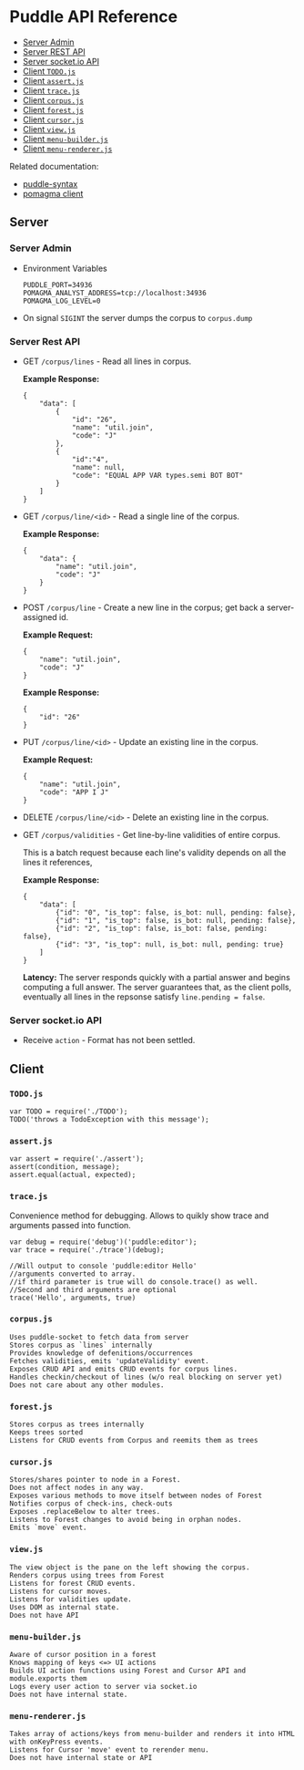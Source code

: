 # Puddle API Reference

* [Server Admin](#server-admin)
* [Server REST API](#server-rest)
* [Server socket.io API](#server-socketio)
* [Client `TODO.js`](#todojs)
* [Client `assert.js`](#assertjs)
* [Client `trace.js`](#tracejs)
* [Client `corpus.js`](#corpusjs)
* [Client `forest.js`](#forestjs)
* [Client `cursor.js`](#cursorjs)
* [Client `view.js`](#viewjs)
* [Client `menu-builder.js`](#menubuilder)
* [Client `menu-renderer.js`](#menurenderer)

Related documentation:

* [puddle-syntax](https://github.com/pomagma/puddle-syntax)
* [pomagma client](https://github.com/pomagma/blob/master/doc/client.md)

## Server

### Server Admin <a name="server-admin"/>

-   Environment Variables

        PUDDLE_PORT=34936
        POMAGMA_ANALYST_ADDRESS=tcp://localhost:34936
        POMAGMA_LOG_LEVEL=0

-   On signal `SIGINT` the server dumps the corpus to `corpus.dump`

### Server Rest API <a name="server-rest"/>

-   GET `/corpus/lines` - Read all lines in corpus.

    **Example Response:**

        {
            "data": [
                {
                    "id": "26",
                    "name": "util.join",
                    "code": "J"
                },
                {
                    "id":"4",
                    "name": null,
                    "code": "EQUAL APP VAR types.semi BOT BOT"
                }
            ]
        }

-   GET `/corpus/line/<id>` - Read a single line of the corpus.

    **Example Response:**

        {
            "data": {
                "name": "util.join",
                "code": "J"
            }
        }

-   POST `/corpus/line` - Create a new line in the corpus;
    get back a server-assigned id.

    **Example Request:**

        {
            "name": "util.join",
            "code": "J"
        }

    **Example Response:**

        {
            "id": "26"
        }

-   PUT `/corpus/line/<id>` - Update an existing line in the corpus.

    **Example Request:**

        {
            "name": "util.join",
            "code": "APP I J"
        }

-   DELETE `/corpus/line/<id>` - Delete an existing line in the corpus.

-   GET `/corpus/validities` - Get line-by-line validities of entire corpus.

    This is a batch request because
    each line's validity depends on all the lines it references,


    **Example Response:**

        {
            "data": [
                {"id": "0", "is_top": false, is_bot: null, pending: false},
                {"id": "1", "is_top": false, is_bot: null, pending: false},
                {"id": "2", "is_top": false, is_bot: false, pending: false},
                {"id": "3", "is_top": null, is_bot: null, pending: true}
            ]
        }

    **Latency:**
    The server responds quickly with a partial answer and begins computing
    a full answer.
    The server guarantees that, as the client polls,
    eventually all lines in the repsonse satisfy `line.pending = false`.

### Server socket.io API <a name="server-socketio"/>

- Receive `action` - Format has not been settled.


## Client <a name="client"/>

### `TODO.js` <a name="todojs"/>

    var TODO = require('./TODO');
    TODO('throws a TodoException with this message');

### `assert.js` <a name="assertjs"/>

    var assert = require('./assert');
    assert(condition, message);
    assert.equal(actual, expected);

### `trace.js` <a name="tracejs"/>

Convenience method for debugging.
Allows to quikly show trace and arguments passed into function.

    var debug = require('debug')('puddle:editor');
    var trace = require('./trace')(debug);
    
    //Will output to console 'puddle:editor Hello'
    //arguments converted to array.
    //if third parameter is true will do console.trace() as well. 
    //Second and third arguments are optional
    trace('Hello', arguments, true)
    

### `corpus.js` <a name="corpusjs"/>
	
    Uses puddle-socket to fetch data from server
    Stores corpus as `lines` internally
    Provides knowledge of defenitions/occurrences
    Fetches validities, emits 'updateValidity' event.
    Exposes CRUD API and emits CRUD events for corpus lines.
    Handles checkin/checkout of lines (w/o real blocking on server yet)
    Does not care about any other modules.
	

### `forest.js` <a name="forestjs"/>

    Stores corpus as trees internally
    Keeps trees sorted
    Listens for CRUD events from Corpus and reemits them as trees


### `cursor.js` <a name="cursorjs"/>
	
    Stores/shares pointer to node in a Forest.
    Does not affect nodes in any way.
    Exposes various methods to move itself between nodes of Forest
    Notifies corpus of check-ins, check-outs
    Exposes .replaceBelow to alter trees.
    Listens to Forest changes to avoid being in orphan nodes.
    Emits `move` event.


### `view.js` <a name="viewjs"/>

    The view object is the pane on the left showing the corpus.
    Renders corpus using trees from Forest
    Listens for forest CRUD events.
    Listens for cursor moves.
    Listens for validities update.	
    Uses DOM as internal state.
    Does not have API   


### `menu-builder.js` <a name="menubuilder"/>
 
    Aware of cursor position in a forest
    Knows mapping of keys <=> UI actions
    Builds UI action functions using Forest and Cursor API and module.exports them	 
    Logs every user action to server via socket.io
    Does not have internal state.


### `menu-renderer.js` <a name="menurenderer"/> 

    Takes array of actions/keys from menu-builder and renders it into HTML with onKeyPress events.
    Listens for Cursor 'move' event to rerender menu.
    Does not have internal state or API